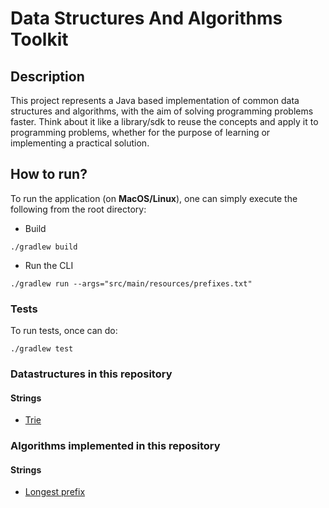 # Data Structures And Algorithms Toolkit

## Description

This project represents a Java based implementation of common data structures and algorithms, with the aim
of solving programming problems faster. Think about it like a library/sdk to reuse the concepts and apply it to
programming problems, whether for the purpose of learning or implementing a practical solution. 


## How to run?

To run the application (on **MacOS/Linux**), one can simply execute the following from the root directory:
- Build
```shell
./gradlew build
```

- Run the CLI
```shell
./gradlew run --args="src/main/resources/prefixes.txt"
```

### Tests

To run tests, once can do:

```shell
./gradlew test
```

### Datastructures in this repository
#### Strings
- [Trie](https://github.com/sunnydas/ds-algo-toolkit/blob/f410e3419e80f7b91842a252dcf9347da2502583/src/main/java/org/sunny/datastructures/string/trie/UnicodeTrieImpl.java)

### Algorithms implemented in this repository
#### Strings
- [Longest prefix](https://github.com/sunnydas/ds-algo-toolkit/blob/f410e3419e80f7b91842a252dcf9347da2502583/src/main/java/org/sunny/datastructures/string/algos/PrefixMatching.java)
